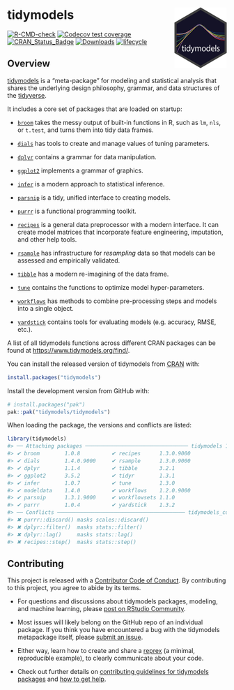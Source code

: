 
<!-- README.md is generated from README.Rmd. Please edit that file -->

# tidymodels <a href='https://tidymodels.tidymodels.org'><img src='man/figures/logo.png' align="right" height="139" /></a>

<!-- badges: start -->

[![R-CMD-check](https://github.com/tidymodels/tidymodels/actions/workflows/R-CMD-check.yaml/badge.svg)](https://github.com/tidymodels/tidymodels/actions/workflows/R-CMD-check.yaml)
[![Codecov test
coverage](https://codecov.io/gh/tidymodels/tidymodels/branch/main/graph/badge.svg)](https://app.codecov.io/gh/tidymodels/tidymodels?branch=main)
[![CRAN_Status_Badge](https://www.r-pkg.org/badges/version/tidymodels)](https://CRAN.r-project.org/package=tidymodels)
[![Downloads](https://cranlogs.r-pkg.org/badges/tidymodels)](https://CRAN.r-project.org/package=tidymodels)
[![lifecycle](https://img.shields.io/badge/lifecycle-stable-brightgreen.svg)](https://lifecycle.r-lib.org/articles/stages.html)
<!-- badges: end -->

## Overview

[tidymodels](https://www.tidymodels.org/) is a “meta-package” for
modeling and statistical analysis that shares the underlying design
philosophy, grammar, and data structures of the
[tidyverse](https://www.tidyverse.org/).

It includes a core set of packages that are loaded on startup:

- [`broom`](https://broom.tidymodels.org/) takes the messy output of
  built-in functions in R, such as `lm`, `nls`, or `t.test`, and turns
  them into tidy data frames.

- [`dials`](https://dials.tidymodels.org) has tools to create and manage
  values of tuning parameters.

- [`dplyr`](https://dplyr.tidyverse.org) contains a grammar for data
  manipulation.

- [`ggplot2`](https://ggplot2.tidyverse.org) implements a grammar of
  graphics.

- [`infer`](https://infer.tidymodels.org) is a modern approach to
  statistical inference.

- [`parsnip`](https://parsnip.tidymodels.org) is a tidy, unified
  interface to creating models.

- [`purrr`](https://purrr.tidyverse.org) is a functional programming
  toolkit.

- [`recipes`](https://recipes.tidymodels.org) is a general data
  preprocessor with a modern interface. It can create model matrices
  that incorporate feature engineering, imputation, and other help
  tools.

- [`rsample`](https://rsample.tidymodels.org) has infrastructure for
  *resampling* data so that models can be assessed and empirically
  validated.

- [`tibble`](https://tibble.tidyverse.org) has a modern re-imagining of
  the data frame.

- [`tune`](https://tune.tidymodels.org) contains the functions to
  optimize model hyper-parameters.

- [`workflows`](https://workflows.tidymodels.org) has methods to combine
  pre-processing steps and models into a single object.

- [`yardstick`](https://yardstick.tidymodels.org) contains tools for
  evaluating models (e.g. accuracy, RMSE, etc.).

A list of all tidymodels functions across different CRAN packages can be
found at <https://www.tidymodels.org/find/>.

You can install the released version of tidymodels from
[CRAN](https://CRAN.r-project.org) with:

``` r
install.packages("tidymodels")
```

Install the development version from GitHub with:

``` r
# install.packages("pak")
pak::pak("tidymodels/tidymodels")
```

When loading the package, the versions and conflicts are listed:

``` r
library(tidymodels)
#> ── Attaching packages ───────────────────────────────── tidymodels 1.3.0.9000 ──
#> ✔ broom        1.0.8          ✔ recipes      1.3.0.9000
#> ✔ dials        1.4.0.9000     ✔ rsample      1.3.0.9000
#> ✔ dplyr        1.1.4          ✔ tibble       3.2.1     
#> ✔ ggplot2      3.5.2          ✔ tidyr        1.3.1     
#> ✔ infer        1.0.7          ✔ tune         1.3.0     
#> ✔ modeldata    1.4.0          ✔ workflows    1.2.0.9000
#> ✔ parsnip      1.3.1.9000     ✔ workflowsets 1.1.0     
#> ✔ purrr        1.0.4          ✔ yardstick    1.3.2
#> ── Conflicts ───────────────────────────────────────── tidymodels_conflicts() ──
#> ✖ purrr::discard() masks scales::discard()
#> ✖ dplyr::filter()  masks stats::filter()
#> ✖ dplyr::lag()     masks stats::lag()
#> ✖ recipes::step()  masks stats::step()
```

## Contributing

This project is released with a [Contributor Code of
Conduct](https://contributor-covenant.org/version/2/1/CODE_OF_CONDUCT.html).
By contributing to this project, you agree to abide by its terms.

- For questions and discussions about tidymodels packages, modeling, and
  machine learning, please [post on RStudio
  Community](https://forum.posit.co/new-topic?category_id=15&tags=tidymodels,question).

- Most issues will likely belong on the GitHub repo of an individual
  package. If you think you have encountered a bug with the tidymodels
  metapackage itself, please [submit an
  issue](https://github.com/tidymodels/tidymodels/issues).

- Either way, learn how to create and share a
  [reprex](https://reprex.tidyverse.org/articles/articles/learn-reprex.html)
  (a minimal, reproducible example), to clearly communicate about your
  code.

- Check out further details on [contributing guidelines for tidymodels
  packages](https://www.tidymodels.org/contribute/) and [how to get
  help](https://www.tidymodels.org/help/).
